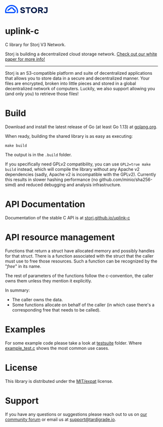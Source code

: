 <picture>
  <source media="(prefers-color-scheme: dark)" srcset="https://raw.githubusercontent.com/storj/.github/main/assets/storj-logo-full-white.png">
  <source media="(prefers-color-scheme: light)" srcset="https://raw.githubusercontent.com/storj/.github/main/assets/storj-logo-full-color.png">
  <img alt="Storj logo" src="https://raw.githubusercontent.com/storj/.github/main/assets/storj-logo-full-color.png" width="140">
</picture>

# uplink-c

C library for Storj V3 Network.

Storj is building a decentralized cloud storage network.
[Check out our white paper for more info!](https://storj.io/white-paper)

----

Storj is an S3-compatible platform and suite of decentralized applications that
allows you to store data in a secure and decentralized manner. Your files are
encrypted, broken into little pieces and stored in a global decentralized
network of computers. Luckily, we also support allowing you (and only you) to
retrieve those files!

# Build

Download and install the latest release of Go (at least Go 1.13) at [golang.org](https://golang.org/).

When ready, building the shared library is as easy as executing:

```
make build
```

The output is in the `.build` folder.

If you specifically need GPLv2 compatibility, you can use `GPL2=true make
build` instead, which will compile the library without any Apache v2
dependencies (sadly, Apache v2 is incompatible with the GPLv2). Currently this
results in slower hashing performance (no github.com/minio/sha256-simd) and
reduced debugging and analysis infrastructure.

# API Documentation

Documentation of the stable C API is at [storj.github.io/uplink-c](https://storj.github.io/uplink-c/)

# API resource management

Functions that return a struct have allocated memory and possibly handles for
that struct.
There is a function associated with the struct that the caller must
use to free those resources.
Such a function can be recognized by the "_free_" in its name.

The rest of parameters of the functions follow the c-convention, the caller owns
them unless they mention it explicitly.

In summary:

* The caller owns the data.
* Some functions allocate on behalf of the caller (in which case there's a
  corresponding free that needs to be called).

# Examples

For some example code please take a look at [testsuite](testsuite/testplanet) folder.
Where [example_test.c](testsuite/testplanet/example_test.c) shows the most common use cases.

# License

This library is distributed under the
[MIT/expat](https://opensource.org/licenses/MIT) license.

# Support

If you have any questions or suggestions please reach out to us on
[our community forum](https://forum.storj.io/) or
email us at support@tardigrade.io.
